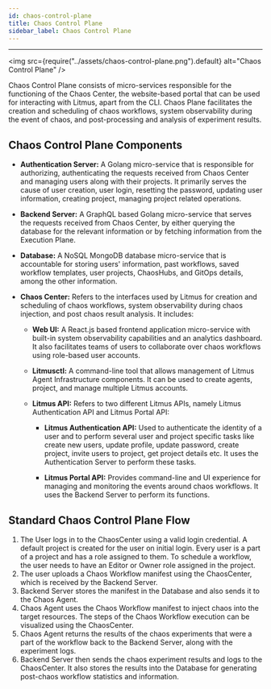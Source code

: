 ```yaml
---
id: chaos-control-plane
title: Chaos Control Plane
sidebar_label: Chaos Control Plane
---
```


---

<img src={require("../assets/chaos-control-plane.png").default} alt="Chaos Control Plane" />

Chaos Control Plane consists of micro-services responsible for the functioning of the Chaos Center, the website-based portal that can be used for interacting with Litmus, apart from the CLI. Chaos Plane facilitates the creation and scheduling of chaos workflows, system observability during the event of chaos, and post-processing and analysis of experiment results. 

## Chaos Control Plane Components

* **Authentication Server:** A Golang micro-service that is responsible for authorizing, authenticating the requests received from Chaos Center and managing users along with their projects. It primarily serves the cause of user creation, user login, resetting the password, updating user information, creating project, managing project related operations.

* **Backend Server:** A GraphQL based Golang micro-service that serves the requests received from Chaos Center, by either querying the database for the relevant information or by fetching information from the Execution Plane.

* **Database:** A NoSQL MongoDB database micro-service that is accountable for storing users' information, past workflows, saved workflow templates, user projects, ChaosHubs, and GitOps details, among the other information.

* **Chaos Center:** Refers to the interfaces used by Litmus for creation and scheduling of chaos workflows, system observability during chaos injection, and post chaos result analysis. It includes: 

  * **Web UI:** A React.js based frontend application micro-service with built-in system observability capabilities and an analytics dashboard. It also facilitates teams of users to collaborate over  chaos workflows using role-based user accounts.

  * **Litmusctl:** A command-line tool that allows management of Litmus Agent Infrastructure components. It can be used to create agents, project, and manage multiple Litmus accounts.

  * **Litmus API:** Refers to two different Litmus APIs, namely Litmus Authentication API and Litmus Portal API:

    * **Litmus Authentication API:** Used to authenticate the identity of a user and to perform several user and project specific tasks like create new users, update profile, update password, create project, invite users to project, get project details etc. It uses the Authentication Server to perform these tasks.

    * **Litmus Portal API:** Provides command-line and UI experience for managing and monitoring the events around chaos workflows. It uses the Backend Server to perform its functions.

## Standard Chaos Control Plane Flow

1. The User logs in to the ChaosCenter using a valid login credential. A default project is created for the user on initial login. Every user is a part of a project and has a role assigned to them. To schedule a workflow, the user needs to have an Editor or Owner role assigned in the project.
2. The user uploads a Chaos Workflow manifest using the ChaosCenter, which is received by the Backend Server.
3. Backend Server stores the manifest in the Database and also sends it to the Chaos Agent.
4. Chaos Agent uses the Chaos Workflow manifest to inject chaos into the target resources. The steps of the Chaos Workflow execution can be visualized using the ChaosCenter.
5. Chaos Agent returns the results of the chaos experiments that were a part of the workflow back to the Backend Server, along with the experiment logs.
6. Backend Server then sends the chaos experiment results and logs to the ChaosCenter. It also stores the results into the Database for generating post-chaos workflow statistics and information.
